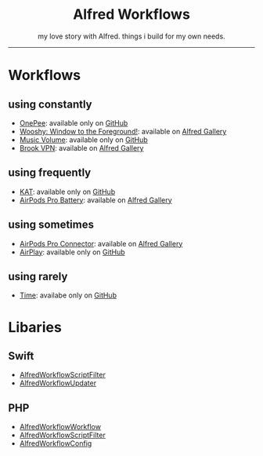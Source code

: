 <h1 align="center">Alfred Workflows</h1>

<p align="center">
    my love story with Alfred. things i build for my own needs.
</p>

---

# Workflows

## using constantly

* [OnePee](https://github.com/godbout/AlfredOnePee): available only on [GitHub](https://github.com/godbout/AlfredOnePee/releases)
* [Wooshy: Window to the Foreground!](https://github.com/godbout/WooshyWindowToTheForeground): available on [Alfred Gallery](https://alfred.app/workflows/godbout/wooshy-window-to-the-foreground/)
* [Music Volume](https://github.com/godbout/alfred-music-volume): available only on [GitHub](https://github.com/godbout/alfred-music-volume/releases)
* [Brook VPN](https://github.com/godbout/AlfredBrook): available on [Alfred Gallery](https://alfred.app/workflows/godbout/brook-vpn/)

## using frequently

* [KAT](https://github.com/godbout/AlfredKat): available only on [GitHub](https://github.com/godbout/AlfredKat/releases)
* [AirPods Pro Battery](https://github.com/godbout/alfred-airpodspro-battery): available on [Alfred Gallery](https://alfred.app/workflows/godbout/airpods-pro-battery/)

## using sometimes

* [AirPods Pro Connector](https://github.com/godbout/alfred-airpodspro-connector): available on [Alfred Gallery](https://alfred.app/workflows/godbout/airpods-pro-connector/)
* [AirPlay](https://github.com/godbout/alfred-airplay): available only on [GitHub](https://github.com/godbout/alfred-airplay/releases)

## using rarely

* [Time](https://github.com/godbout/alfred-time): availabe only on [GitHub](https://github.com/godbout/alfred-time/releases)

# Libaries

## Swift

* [AlfredWorkflowScriptFilter](https://github.com/godbout/AlfredWorkflowScriptFilter)
* [AlfredWorkflowUpdater](https://github.com/godbout/AlfredWorkflowUpdater)

## PHP

* [AlfredWorkflowWorkflow](https://github.com/godbout/alfred-workflow-workflow)
* [AlfredWorkflowScriptFilter](https://github.com/godbout/alfred-workflow-scriptfilter)
* [AlfredWorkflowConfig](https://github.com/godbout/alfred-workflow-config)
